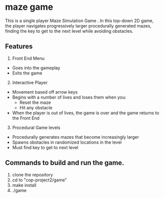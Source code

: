 # maze game
This is a single player Maze Simulation Game . In this top-down 2D game, the player navigates progressively larger procedurally generated mazes, finding the key to get to the next level while avoiding obstacles.

## Features
1. Front End Menu
  * Goes into the gameplay 
  * Exits the game 

2. Interactive Player
  * Movement based off arrow keys 
  * Begins with a number of lives and loses them when you: 
    * Reset the maze 
    * Hit any obstacle 
  * When the player is out of lives, the game is over and the game returns to the Front End 

3. Procedural Game levels 
  * Procedurally generates mazes that become increasingly larger 
  * Spawns obstacles in randomized locations in the level 
  * Must find key to get to next level 


## Commands to build and run the game.
1. clone the repository 
2. cd to "cop-project2/game" 
3. make install      
4. ./game 
